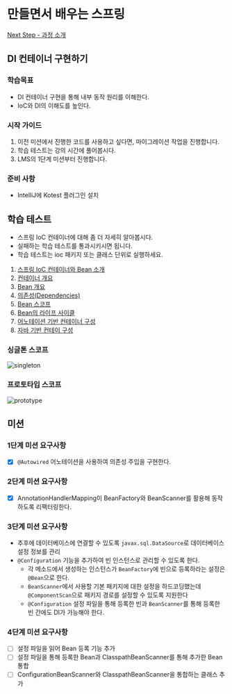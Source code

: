 # 만들면서 배우는 스프링
[Next Step - 과정 소개](https://edu.nextstep.camp/c/4YUvqn9V)

## DI 컨테이너 구현하기

### 학습목표
- DI 컨테이너 구현을 통해 내부 동작 원리를 이해한다.
- IoC와 DI의 이해도를 높인다.

### 시작 가이드
1. 이전 미션에서 진행한 코드를 사용하고 싶다면, 마이그레이션 작업을 진행합니다.
2. 학습 테스트는 강의 시간에 풀어봅시다.
3. LMS의 1단계 미션부터 진행합니다.

### 준비 사항
- IntelliJ에 Kotest 플러그인 설치

## 학습 테스트
- 스프링 IoC 컨테이너에 대해 좀 더 자세히 알아봅시다.
- 실패하는 학습 테스트를 통과시키시면 됩니다.
- 학습 테스트는 ioc 패키지 또는 클래스 단위로 실행하세요.

1. [스프링 IoC 컨테이너와 Bean 소개](study/src/test/kotlin/ioc/Introduction.kt)
2. [컨테이너 개요](study/src/test/kotlin/ioc/Container.kt)
3. [Bean 개요](study/src/test/kotlin/ioc/Bean.kt)
4. [의존성(Dependencies)](study/src/test/kotlin/ioc/Dependencies.kt)
5. [Bean 스코프](study/src/test/kotlin/ioc/BeanScopes.kt)
6. [Bean의 라이프 사이클](study/src/test/kotlin/ioc/Lifecycle.kt)
7. [어노테이션 기반 컨테이너 구성](study/src/test/kotlin/ioc/AnnotationBasedConfiguration.kt)
8. [자바 기반 컨테이 구성](study/src/test/kotlin/ioc/JavaBasedConfiguration.kt)

### 싱글톤 스코프
<img src="docs/images/singleton.png" alt="singleton">

### 프로토타입 스코프
<img src="docs/images/prototype.png" alt="prototype">

## 미션
### 1단계 미션 요구사항
- [x] `@Autowired` 어노테이션을 사용하여 의존성 주입을 구현한다.

### 2단계 미션 요구사항
- [x] AnnotationHandlerMapping이 BeanFactory와 BeanScanner를 활용해 동작하도록 리팩터링한다.

### 3단계 미션 요구사항
- 추후에 데이터베이스에 연결할 수 있도록 `javax.sql.DataSource`로 데이터베이스 설정 정보를 관리
- `@Configuration` 기능을 추가하여 빈 인스턴스로 관리할 수 있도록 한다.
    - 각 메소드에서 생성하는 인스턴스가 `BeanFactory`에 빈으로 등록하라는 설정은 `@Bean`으로 한다.
    - `BeanScanner`에서 사용할 기본 패키지에 대한 설정을 하드코딩했는데 `@ComponentScan`으로 패키지 경로를 설정할 수 있도록 지원한다
    - `@Configuration` 설정 파일을 통해 등록한 빈과 `BeanScanner`를 통해 등록한 빈 간에도 DI가 가능해야 한다.

### 4단계 미션 요구사항
- [ ] 설정 파일을 읽어 Bean 등록 기능 추가
- [ ] 설정 파일을 통해 등록한 Bean과 ClasspathBeanScanner를 통해 추가한 Bean 통합
- [ ] ConfigurationBeanScanner와 ClasspathBeanScanner을 통합하는 클래스 추가